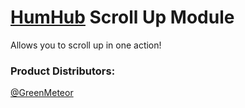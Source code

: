 # [HumHub](https://www.humhub.org/en) Scroll Up Module

Allows you to scroll up in one action!

### **Product Distributors:**

[@GreenMeteor](https://github.com/GreenMeteor)